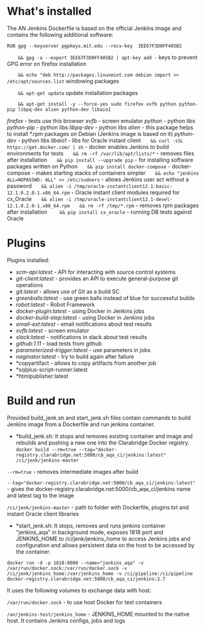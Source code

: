 
# What's installed

The AN Jenkins Dockerfile is based on the official Jenkins image and contains the following additional software:

```RUN gpg --keyserver pgpkeys.mit.edu --recv-key  3EE67F3D0FF405B2```

```    && gpg -a --export 3EE67F3D0FF405B2 | apt-key add -``` keys to prevent GPG error on firefox installation

```    && echo "deb http://packages.linuxmint.com debian import >> /etc/apt/sources.list``` windowing packages

```    && apt-get update``` update installation packages

```    && apt-get install -y --force-yes sudo firefox xvfb python python-pip libpq-dev alien python-dev libaio1```

*firefox* - tests use this browser
*xvfb* - screen emulator
*python* - python libs
*python-pip* - python libs
*libpq-dev* - python libs
*alien* - this package helps to install *.rpm packages on Debian (Jenkins image is based on it)
*python-dev* -  python libs
*libaio1* - libs for Oracle instant client
```    && curl -sSL https://get.docker.com/ | sh ``` - docker enables Jenkins to build environments for tests
```    && rm -rf /var/lib/apt/lists/* ``` - removes files after installation
```    && pip install --upgrade pip ``` - for installing software packages written on Python
```    && pip install docker-compose ```  - docker-compose - makes starting stacks of containers simpler
```    && echo "jenkins ALL=NOPASSWD: ALL" >> /etc/sudoers ``` - allows Jenkins user act without a password
```    && alien -i /tmp/oracle-instantclient12.1-basic-12.1.0.2.0-1.x86_64.rpm ``` - Oracle instant client modules required for cx_Oracle
```    && alien -i /tmp/oracle-instantclient12.1-devel-12.1.0.2.0-1.x86_64.rpm ```
```    && rm -rf /tmp/*.rpm ``` - removes rpm packages after installation
```    && pip install cx_oracle``` - running DB tests against Oracle

# Plugins

Plugins installed:
* *scm-api:latest* - API for interacting with source control systems
* *git-client:latest* - provides an API to execute general-purpose git operations
* *git:latest* - allows use of Git as a build SC
* *greenballs:latest* - use green balls instead of blue for successful builds
* *robot:latest* - Robot Framework
* *docker-plugin:latest* - using Docker in Jenkins jobs
* *docker-build-step:latest* - using Docker in Jenkins jobs
* *email-ext:latest* - email notifications about test results
* *xvfb:latest* - screen emulator
* *slack:latest* - notifications in slack about test results
* *github:1.11* - load tests from github
* *parameterized-trigger:latest* - use parameters in jobs
* *naginator:latest* - try to build again after failure
* *copyartifact - allows to copy artifacts from another job
* *sqlplus-script-runner:latest
* *htmlpublisher:latest

# Build and run

Provided build_jenk.sh and start_jenk.sh files contain commands to build Jenkins image from a Dockerfile and run
jenkins container.
* *build_jenk.sh:
It stops and removes existing container and image and rebuilds and pushing a new one into the Clarabridge Docker
registry.
```docker build --rm=true --tag="docker-registry.clarabridge.net:5000/cb_aqa_ci/jenkins:latest" /ci/jenk/jenkins-master```

```--rm=true``` - removes intermediate images after build

```--tag="docker-registry.clarabridge.net:5000/cb_aqa_ci/jenkins:latest"``` - gives the docker-registry.clarabridge.net:5000/cb_aqa_ci/jenkins name and latest tag to the image

```/ci/jenk/jenkins-master``` - path to folder with Dockerfile, plugins.txt and instant Oracle client libraries

* *start_jenk.sh:
It stops, removes and runs jenkins container "jenkins_aqa" in background mode, exposes 1818 port and JENKINS_HOME to
/ci/jenk/jenkins_home to access Jenkins jobs and configuration and allows persistent data on the host to be accessed
by the container.

```docker run -d -p 1818:8080 --name="jenkins_aqa" -v /var/run/docker.sock:/var/run/docker.sock -v /ci/jenk/jenkins_home:/var/jenkins_home -v /ci/pipeline:/ci/pipeline docker-registry.clarabridge.net:5000/cb_aqa_ci/jenkins:2.7```

It uses the following volumes to exchange data with host:

```/var/run/docker.sock``` - to use host Docker for test containers

```/an/jenkins-test/jenkins_home``` - JENKINS_HOME mounted to the native host. It contains Jenkins configs, jobs and logs

